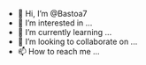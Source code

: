 - 👋 Hi, I’m @Bastoa7
- 👀 I’m interested in ...
- 🌱 I’m currently learning ...
- 💞️ I’m looking to collaborate on ...
- 📫 How to reach me ...

<!---
Bastoa7/Bastoa7 is a ✨ special ✨ repository because its `README.md` (this file) appears on your GitHub profile.
You can click the Preview link to take a look at your changes.
